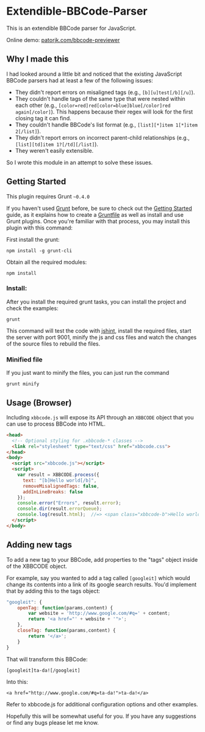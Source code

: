 # Extendible-BBCode-Parser

This is an extendible BBCode parser for JavaScript. 

Online demo: [patorjk.com/bbcode-previewer](http://patorjk.com/bbcode-previewer/)

## Why I made this

I had looked around a little bit and noticed that the existing JavaScript BBCode parsers 
had at least a few of the following issues:

- They didn't report errors on misaligned tags (e.g., `[b][u]test[/b][/u]`).
- They couldn't handle tags of the same type that were nested within each other (e.g., 
  `[color=red]red[color=blue]blue[/color]red again[/color]`). This happens because their 
  regex will look for the first closing tag it can find.
- They couldn't handle BBCode's list format (e.g., `[list][*]item 1[*]item 2[/list]`).
- They didn't report errors on incorrect parent-child relationships (e.g., 
  `[list][td]item 1?[/td][/list]`).
- They weren't easily extensible.

So I wrote this module in an attempt to solve these issues.

## Getting Started
This plugin requires Grunt `~0.4.0`

If you haven't used [Grunt](http://gruntjs.com/) before, be sure to check out the [Getting Started](http://gruntjs.com/getting-started) guide, as it explains how to create a [Gruntfile](http://gruntjs.com/sample-gruntfile) as well as install and use Grunt plugins. Once you're familiar with that process, you may install this plugin with this command:

First install the grunt:
```shell
npm install -g grunt-cli
```

Obtain all the required modules:
```shell
npm install
```

### Install:
After you install the required grunt tasks, you can install the project and check the examples:

```shell
grunt
```
This command will test the code with [jshint](http://www.jshint.com/), install the required files, start the server with port 9001, minify the js and css files and watch the changes of the source files to rebuild the files.

### Minified file
If you just want to minify the files, you can just run the command
```
grunt minify
```

## Usage (Browser)

Including `xbbcode.js` will expose its API through an `XBBCODE` object that you can use to process BBCode into HTML.
```html
<head>
  <!-- Optional styling for .xbbcode-* classes -->
  <link rel="stylesheet" type="text/css" href="xbbcode.css">
</head>
<body>
  <script src="xbbcode.js"></script>
  <script>
    var result = XBBCODE.process({
      text: "[b]Hello world[/b]",
      removeMisalignedTags: false,
      addInLineBreaks: false
    });
    console.error("Errors", result.error);
    console.dir(result.errorQueue);
    console.log(result.html);  //=> <span class="xbbcode-b">Hello world</span>
  </script>
</body>
```
## Adding new tags

To add a new tag to your BBCode, add properties to the "tags" object inside of the XBBCODE 
object. 

For example, say you wanted to add a tag called `[googleit]` which would change its 
contents into a link of its google search results. You'd implement that by adding this to 
the tags object:
```js
"googleit": {
    openTag: function(params,content) {
        var website = 'http://www.google.com/#q=' + content;
        return '<a href="' + website + '">';
    },
    closeTag: function(params,content) {
        return '</a>';
    }
}
```
That will transform this BBCode:

    [googleit]ta-da![/googleit]
    
Into this: 

    <a href="http://www.google.com/#q=ta-da!">ta-da!</a>
    
Refer to xbbcode.js for additional configuration options and other examples.

Hopefully this will be somewhat useful for you. If you have any suggestions or find any 
bugs please let me know.
